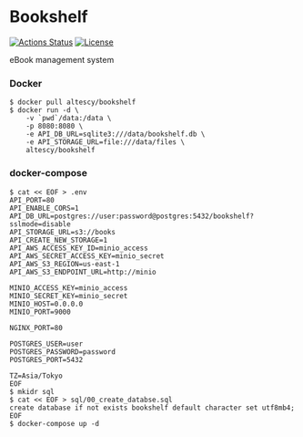 Bookshelf
=========

[![Actions Status](https://github.com/altescy/bookshelf/workflows/build/badge.svg)](https://github.com/altescy/bookshelf/actions?query=workflow%3Abuild)
[![License](https://img.shields.io/github/license/altescy/bookshelf)](https://github.com/altescy/bookshelf/blob/master/LICENSE)

eBook management system


### Docker

```
$ docker pull altescy/bookshelf
$ docker run -d \
    -v `pwd`/data:/data \
    -p 8080:8080 \
    -e API_DB_URL=sqlite3:///data/bookshelf.db \
    -e API_STORAGE_URL=file:///data/files \
    altescy/bookshelf
```


### docker-compose

```
$ cat << EOF > .env
API_PORT=80
API_ENABLE_CORS=1
API_DB_URL=postgres://user:password@postgres:5432/bookshelf?sslmode=disable
API_STORAGE_URL=s3://books
API_CREATE_NEW_STORAGE=1
API_AWS_ACCESS_KEY_ID=minio_access
API_AWS_SECRET_ACCESS_KEY=minio_secret
API_AWS_S3_REGION=us-east-1
API_AWS_S3_ENDPOINT_URL=http://minio

MINIO_ACCESS_KEY=minio_access
MINIO_SECRET_KEY=minio_secret
MINIO_HOST=0.0.0.0
MINIO_PORT=9000

NGINX_PORT=80

POSTGRES_USER=user
POSTGRES_PASSWORD=password
POSTGRES_PORT=5432

TZ=Asia/Tokyo
EOF
$ mkidr sql
$ cat << EOF > sql/00_create_databse.sql
create database if not exists bookshelf default character set utf8mb4;
EOF
$ docker-compose up -d
```
